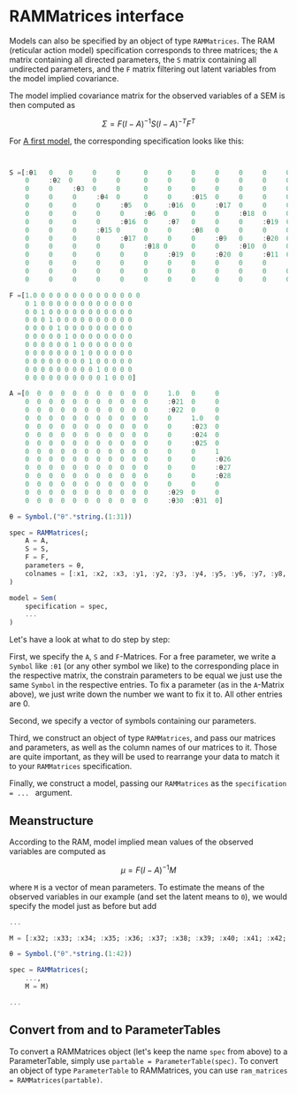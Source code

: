 # RAMMatrices interface

Models can also be specified by an object of type `RAMMatrices`. 
The RAM (reticular action model) specification corresponds to three matrices; the `A` matrix containing all directed parameters, the `S` matrix containing all undirected parameters, and the `F` matrix filtering out latent variables from the model implied covariance.

The model implied covariance matrix for the observed variables of a SEM is then computed as
```math
\Sigma = F(I-A)^{-1}S(I-A)^{-T}F^T
```
For [A first model](@ref), the corresponding specification looks like this:

```julia


S =[:θ1   0    0     0     0      0     0     0     0     0     0     0     0     0
    0     :θ2  0     0     0      0     0     0     0     0     0     0     0     0
    0     0     :θ3  0     0      0     0     0     0     0     0     0     0     0
    0     0     0     :θ4  0      0     0     :θ15  0     0     0     0     0     0
    0     0     0     0     :θ5   0     :θ16  0     :θ17  0     0     0     0     0
    0     0     0     0     0     :θ6  0      0     0     :θ18  0     0     0     0
    0     0     0     0     :θ16  0     :θ7   0     0     0     :θ19  0     0     0
    0     0     0     :θ15 0      0     0     :θ8   0     0     0     0     0     0
    0     0     0     0     :θ17  0     0     0     :θ9   0     :θ20  0     0     0
    0     0     0     0     0     :θ18 0      0     0     :θ10  0     0     0     0
    0     0     0     0     0     0     :θ19  0     :θ20  0     :θ11  0     0     0
    0     0     0     0     0     0     0     0     0     0     0     :θ12  0     0
    0     0     0     0     0     0     0     0     0     0     0     0     :θ13  0
    0     0     0     0     0     0     0     0     0     0     0     0     0     :θ14]

F =[1.0 0 0 0 0 0 0 0 0 0 0 0 0 0
    0 1 0 0 0 0 0 0 0 0 0 0 0 0
    0 0 1 0 0 0 0 0 0 0 0 0 0 0
    0 0 0 1 0 0 0 0 0 0 0 0 0 0
    0 0 0 0 1 0 0 0 0 0 0 0 0 0
    0 0 0 0 0 1 0 0 0 0 0 0 0 0
    0 0 0 0 0 0 1 0 0 0 0 0 0 0
    0 0 0 0 0 0 0 1 0 0 0 0 0 0
    0 0 0 0 0 0 0 0 1 0 0 0 0 0
    0 0 0 0 0 0 0 0 0 1 0 0 0 0
    0 0 0 0 0 0 0 0 0 0 1 0 0 0]

A =[0  0  0  0  0  0  0  0  0  0  0     1.0   0     0
    0  0  0  0  0  0  0  0  0  0  0     :θ21  0     0
    0  0  0  0  0  0  0  0  0  0  0     :θ22  0     0
    0  0  0  0  0  0  0  0  0  0  0     0     1.0   0
    0  0  0  0  0  0  0  0  0  0  0     0     :θ23  0
    0  0  0  0  0  0  0  0  0  0  0     0     :θ24  0
    0  0  0  0  0  0  0  0  0  0  0     0     :θ25  0
    0  0  0  0  0  0  0  0  0  0  0     0     0     1
    0  0  0  0  0  0  0  0  0  0  0     0     0     :θ26
    0  0  0  0  0  0  0  0  0  0  0     0     0     :θ27
    0  0  0  0  0  0  0  0  0  0  0     0     0     :θ28
    0  0  0  0  0  0  0  0  0  0  0     0     0     0
    0  0  0  0  0  0  0  0  0  0  0     :θ29  0     0
    0  0  0  0  0  0  0  0  0  0  0     :θ30  :θ31  0]

θ = Symbol.("θ".*string.(1:31))

spec = RAMMatrices(;
    A = A, 
    S = S, 
    F = F, 
    parameters = θ,
    colnames = [:x1, :x2, :x3, :y1, :y2, :y3, :y4, :y5, :y6, :y7, :y8, :ind60, :dem60, :dem65]
)

model = Sem(
    specification = spec,
    ...
)
```

Let's have a look at what to do step by step:

First, we specify the `A`, `S` and `F`-Matrices. 
For a free parameter, we write a `Symbol` like `:θ1` (or any other symbol we like) to the corresponding place in the respective matrix, the constrain parameters to be equal we just use the same `Symbol` in the respective entries. 
To fix a parameter (as in the `A`-Matrix above), we just write down the number we want to fix it to. 
All other entries are 0.

Second, we specify a vector of symbols containing our parameters.

Third, we construct an object of type `RAMMatrices`, and pass our matrices and parameters, as well as the column names of our matrices to it. 
Those are quite important, as they will be used to rearrange your data to match it to your `RAMMatrices` specification.

Finally, we construct a model, passing our `RAMMatrices` as the `specification = ... ` argument.

## Meanstructure

According to the RAM, model implied mean values of the observed variables are computed as
```math
\mu = F(I-A)^{-1}M
```
where `M` is a vector of mean parameters. To estimate the means of the observed variables in our example (and set the latent means to `0`), we would specify the model just as before but add 

```julia
...

M = [:x32; :x33; :x34; :x35; :x36; :x37; :x38; :x39; :x40; :x41; :x42; 0; 0; 0]

θ = Symbol.("θ".*string.(1:42))

spec = RAMMatrices(;
    ...,
    M = M)

...

```

## Convert from and to ParameterTables

To convert a RAMMatrices object (let's keep the name `spec` from above) to a ParameterTable, simply use `partable = ParameterTable(spec)`. 
To convert an object of type `ParameterTable` to RAMMatrices, you can use `ram_matrices = RAMMatrices(partable)`.